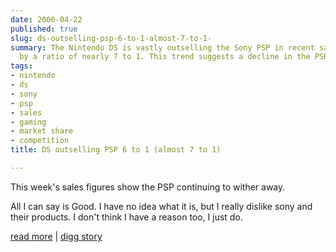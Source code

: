 ```yaml
---
date: 2006-04-22
published: true
slug: ds-outselling-psp-6-to-1-almost-7-to-1-
summary: The Nintendo DS is vastly outselling the Sony PSP in recent sales figures,
  by a ratio of nearly 7 to 1. This trend suggests a decline in the PSP's market performance.
tags:
- nintendo
- ds
- sony
- psp
- sales
- gaming
- market share
- competition
title: DS outselling PSP 6 to 1 (almost 7 to 1)

---
```

This week's sales figures show the PSP continuing to wither away.<p />All I can say is Good.  I have no idea what it is, but I really dislike sony and their products.  I don't think I have a reason too, I just do.<p /><a href="http://onnintendo.com/Index.aspx?page=1&amp;post=52&amp;year=2006&amp;month=4">read more</a> | <a href="http://digg.com/gaming/DS_outselling_PSP_6_to_1_(almost_7_to_1)">digg story</a>

